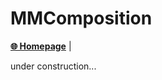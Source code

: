 # MMComposition
[**🌐 Homepage**](https://yunlong10.github.io/mmcomposition) |

under construction...
